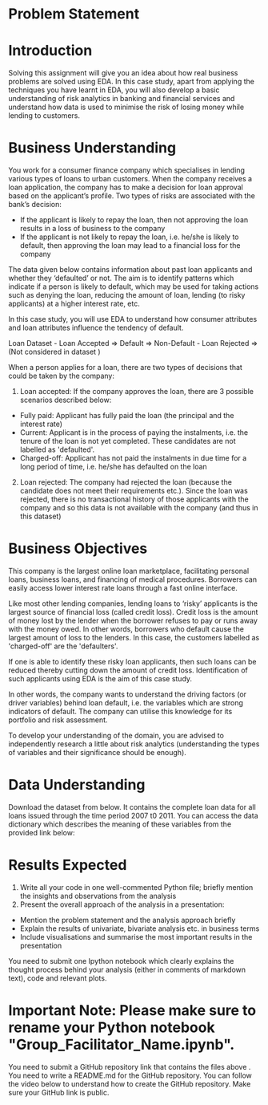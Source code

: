 # Problem Statement

# Introduction 
Solving this assignment will give you an idea about how real business problems are solved using EDA. In this case study, apart from applying the techniques you have learnt in EDA, you will also develop a basic understanding of risk analytics in banking and financial services and understand how data is used to minimise the risk of losing money while lending to customers.

# Business Understanding
You work for a consumer finance company which specialises in lending various types of loans to urban customers. When the company receives a loan application, the company has to make a decision for loan approval based on the applicant’s profile. Two types of risks are associated with the bank’s decision:

 * If the applicant is likely to repay the loan, then not approving the loan results in a loss of business to the company
 * If the applicant is not likely to repay the loan, i.e. he/she is likely to default, then approving the loan may lead to a financial loss for the company


The data given below contains information about past loan applicants and whether they ‘defaulted’ or not. The aim is to identify patterns which indicate if a person is likely to default, which may be used for taking actions such as denying the loan, reducing the amount of loan, lending (to risky applicants) at a higher interest rate, etc.

In this case study, you will use EDA to understand how consumer attributes and loan attributes influence the tendency of default.

Loan Dataset
    - Loan Accepted => Default
                    => Non-Default
    - Loan Rejected => (Not considered in dataset )


When a person applies for a loan, there are two types of decisions that could be taken by the company:

1. Loan accepted: If the company approves the loan, there are 3 possible scenarios described below:
 * Fully paid: Applicant has fully paid the loan (the principal and the interest rate)
 * Current: Applicant is in the process of paying the instalments, i.e. the tenure of the loan is not yet completed. These candidates are not labelled as 'defaulted'.
 * Charged-off: Applicant has not paid the instalments in due time for a long period of time, i.e. he/she has defaulted on the loan 

2. Loan rejected: The company had rejected the loan (because the candidate does not meet their requirements etc.). Since the loan was rejected, there is no transactional history of those applicants with the company and so this data is not available with the company (and thus in this dataset)


# Business Objectives
This company is the largest online loan marketplace, facilitating personal loans, business loans, and financing of medical procedures. Borrowers can easily access lower interest rate loans through a fast online interface. 

Like most other lending companies, lending loans to ‘risky’ applicants is the largest source of financial loss (called credit loss). Credit loss is the amount of money lost by the lender when the borrower refuses to pay or runs away with the money owed. In other words, borrowers who default cause the largest amount of loss to the lenders. In this case, the customers labelled as 'charged-off' are the 'defaulters'. 

 If one is able to identify these risky loan applicants, then such loans can be reduced thereby cutting down the amount of credit loss. Identification of such applicants using EDA is the aim of this case study.

In other words, the company wants to understand the driving factors (or driver variables) behind loan default, i.e. the variables which are strong indicators of default.  The company can utilise this knowledge for its portfolio and risk assessment. 

To develop your understanding of the domain, you are advised to independently research a little about risk analytics (understanding the types of variables and their significance should be enough).


# Data Understanding
Download the dataset from below. It contains the complete loan data for all loans issued through the time period 2007 t0 2011.
You can access the data dictionary which describes the meaning of these variables from the provided link below:

# Results Expected
1. Write all your code in one well-commented Python file; briefly mention the insights and observations from the analysis 
2. Present the overall approach of the analysis in a presentation: 
  * Mention the problem statement and the analysis approach briefly 
  * Explain the results of univariate, bivariate analysis etc. in business terms
  * Include visualisations and summarise the most important results in the presentation
 
You need to submit one Ipython notebook which clearly explains the thought process behind your analysis (either in comments of markdown text), code and relevant plots. 

# Important Note: Please make sure to rename your Python notebook "Group_Facilitator_Name.ipynb". 

You need to submit a GitHub repository link that contains the files above . You need to write a README.md for the GitHub repository.  You can follow the video below to understand how to create the GitHub repository. Make sure your GitHub link is public. 


